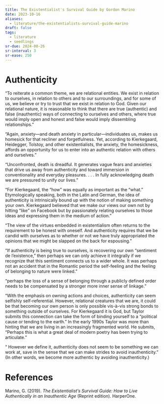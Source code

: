 ```yaml
---
title: The Existentialist's Survival Guide by Gordon Marino
date: 2023-10-16
aliases:
  - literature/the-existentialists-survival-guide-marino
draft: false
tags:
  - literature
  - seedlings
sr-due: 2024-08-26
sr-interval: 3
sr-ease: 250
---
```

# Authenticity

“To reiterate a common theme, we are relational entities. We exist in relation to ourselves, in relation to others and to our surroundings, and for some of us, we believe or try to trust that we exist in relation to God. Given our relational nature, it is reasonable to think that there are true (authentic) and false (inauthentic) ways of connecting to ourselves and others, where true would imply open and honest and false would imply dissembling relationships.”

“Again, anxiety—and death anxiety in particular—individuates us, makes us homesick for that recliner and forgetfulness. Yet, according to Kierkegaard, Heidegger, Tolstoy, and other existentialists, the anxiety, the homesickness, affords an opportunity for us to enter into an authentic relation with others and ourselves.”

“Unconfronted, death is dreadful. It generates vague fears and anxieties that drive us away from authenticity and toward immersion in conventionality and everyday pleasures. . . . In fully acknowledging death we are pressured to unify our lives.”

“For Kierkegaard, the “how” was equally as important as the “what.” Etymologically speaking, both in the Latin and German, the idea of authenticity is intrinsically bound up with the notion of making something your own. Kierkegaard believed that we make our views our own not by hitting “like” on Facebook but by passionately relating ourselves to those ideas and expressing them in the medium of action.”

“The view of the virtues embedded in existentialism often returns to the requirement to be honest with oneself. And authenticity requires that we be candid with ourselves as to whether or not we have truly appropriated the opinions that we might be slapped on the back for espousing.”

“If authenticity is being true to ourselves, is recovering our own “sentiment de l’existence,” then perhaps we can only achieve it integrally if we recognize that this sentiment connects us to a wider whole. It was perhaps not an accident that in the Romantic period the self-feeling and the feeling of belonging to nature were linked.”

“perhaps the loss of a sense of belonging through a publicly defined order needs to be compensated by a stronger more inner sense of linkage.”

“With the emphasis on owning actions and choices, authenticity can seem selfishly self-referential. However, relational creatures that we are, it could be that becoming our own person is only possible vis-à-vis strong bonds to something outside of ourselves. For Kierkegaard it is God, but Taylor submits this connection can take the form of binding yourself to a “political cause or tending to the earth.” In the early 1990s Taylor was more than hinting that we are living in an increasingly fragmented world. He submits, “Perhaps this is what a great deal of modern poetry has been trying to articulate.”

“ However we define it, authenticity does not seem to be something we can work at, save in the sense that we can make strides to avoid inauthenticity.” (In other words, we become more authentic by avoiding inauthenticity.)

# References

Marino, G. (2019). _The Existentialist’s Survival Guide: How to Live Authentically in an Inauthentic Age_ (Reprint edition). HarperOne.